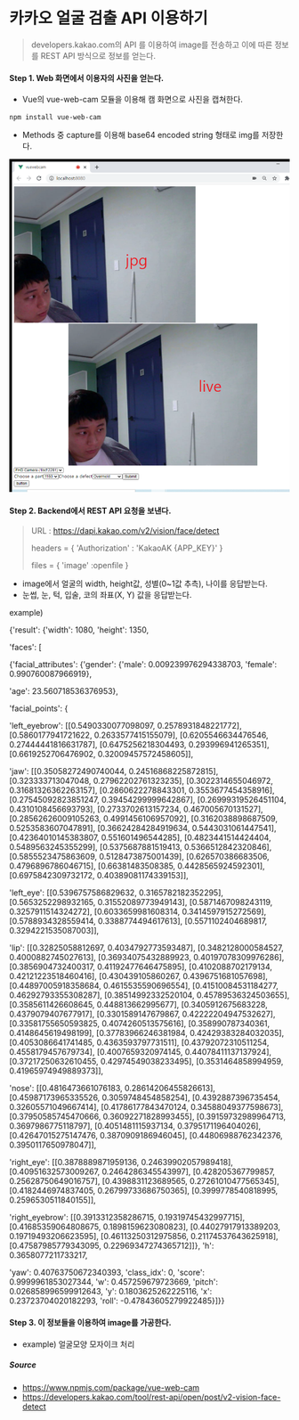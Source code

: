 # 카카오 얼굴 검출 API 이용하기

> developers.kakao.com의 API 를 이용하여 image를 전송하고 이에 따른 정보를 REST API 방식으로 정보를 얻는다.



#### Step 1. Web 화면에서 이용자의 사진을 얻는다.

* Vue의 vue-web-cam 모듈을 이용해 캠 화면으로 사진을 캡쳐한다.

```
npm install vue-web-cam
```



* Methods 중 capture를 이용해 base64 encoded string 형태로 img를 저장한다.



![](vue-web-cam.png)



#### Step 2. Backend에서 REST API 요청을 보낸다.

> URL : https://dapi.kakao.com/v2/vision/face/detect
>
> headers = { 'Authorization' : 'KakaoAK {APP_KEY}' }
>
> files = { 'image' :openfile }



* image에서 얼굴의 width, height값, 성별(0~1값 추측), 나이를 응답받는다.
* 눈썹, 눈, 턱, 입술, 코의 좌표(X, Y) 값을 응답받는다.



example)

{'result': {'width': 1080, 'height': 1350, 

'faces': [

{'facial_attributes': {'gender': {'male': 0.009239976294338703, 'female': 0.990760087966919}, 

'age': 23.560718536376953}, 

'facial_points': {

'left_eyebrow': [[0.5490330077098097, 0.2578931848221772], [0.5860177941721622, 0.2633577415155079], [0.6205546634476546, 0.27444441816631787], [0.6475256218304493, 0.293996941265351], [0.6619252706476902, 0.32009457572458605]], 

'jaw': [[0.35058272490740044, 0.24516868225872815], [0.323333713047048, 0.27962202761323235], [0.3022314655046972, 0.31681326362263157], [0.2860622278843301, 0.3553677454358916], [0.27545092823851247, 0.39454299999642867], [0.26999319526451104, 0.4310108456693793], [0.2733702613157234, 0.467005670131527], [0.28562626009105263, 0.4991456106957092], [0.3162038898687509, 0.5253583607047891], [0.36624284284919634, 0.5443031061447541], [0.42364010145383807, 0.551601496544285], [0.4823441514424404, 0.5489563245355299], [0.5375687881519413, 0.5366512842320846], [0.5855523475863609, 0.5128473875001439], [0.626570386683506, 0.4796896786046715], [0.66381483508385, 0.4428565924592301], [0.6975842309732172, 0.40389081174339153]], 

'left_eye': [[0.5396757586829632, 0.3165782182352295], [0.5653252298932165, 0.31552089773949143], [0.5871467098243119, 0.3257911514324272], [0.6033659981608314, 0.3414597915272569], [0.5788934328559414, 0.3388774494617613], [0.5571102404689817, 0.3294221535087003]], 

'lip': [[0.32825058812697, 0.4034792773593487], [0.3482128000584527, 0.4000882745027613], [0.36934075432889923, 0.40197078309976286], [0.3856904732400317, 0.41192477646475895], [0.4102088702179134, 0.42121223518460416], [0.430439105860267, 0.4396751681057698], [0.44897005918358684, 0.4615535590696554], [0.41510084531184277, 0.46292793355308287], [0.38514992332520104, 0.45789536324503655], [0.3585611426608645, 0.448813662995677], [0.3405912675683228, 0.4379079407677917], [0.3301589147679867, 0.42222204947532627], [0.33581755650593825, 0.4074260513575616], [0.358990787340361, 0.4148645619498199], [0.37783966246381984, 0.42429383284032035], [0.4053086641741485, 0.4363593797731511], [0.43792072310511254, 0.4558179457679734], [0.4007659320974145, 0.44078411137137924], [0.37217250632610455, 0.42974549038233495], [0.3531464858994959, 0.41965974949889373]], 

'nose': [[0.4816473661076183, 0.28614206455826613], [0.45987173965335526, 0.3059748454858254], [0.4392887396735454, 0.32605571049667414], [0.41786177843470124, 0.34588049377598673], [0.37950585745470666, 0.36092271828993455], [0.39159732989964713, 0.3697986775118797], [0.4051481115937134, 0.3795171196404026], [0.42647015275147476, 0.3870909186946045], [0.44806988762342376, 0.3950117650978047]], 

'right_eye': [[0.3878889871959136, 0.24639902057989418], [0.40951632573009267, 0.2464286345543997], [0.428205367799857, 0.25628750649016757], [0.4398831123689565, 0.27261010477565345], [0.4182446974837405, 0.26799733686750365], [0.3999778540818995, 0.2596530511840155]], 

'right_eyebrow': [[0.3913312358286715, 0.19319745432997715], [0.41685359064808675, 0.1898159623080823], [0.44027917913389203, 0.19719493206623595], [0.46113250312975856, 0.21174537643625918], [0.47587985779343095, 0.22969347274365712]]}, 'h': 0.3658077211733217, 

'yaw': 0.40763750672340393, 'class_idx': 0, 'score': 0.9999961853027344, 'w': 0.457259679723669, 'pitch': 0.026858996599912643, 'y': 0.1803625262225116, 'x': 0.23723704020182293, 'roll': -0.47843605279922485}]}}



#### Step 3. 이 정보들을 이용하여 image를 가공한다.

* example) 얼굴모양 모자이크 처리





##### Source

* https://www.npmjs.com/package/vue-web-cam
* https://developers.kakao.com/tool/rest-api/open/post/v2-vision-face-detect